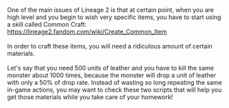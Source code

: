 One of the main issues of Lineage 2 is that at certain point, when you are high level and you begin to wish very specific items, you have to start using a skill called Common Craft:
<br />
https://lineage2.fandom.com/wiki/Create_Common_Item
<br /><br />
In order to craft these items, you will need a ridiculous amount of certain materials. 
<br /><br />
Let's say that you need 500 units of leather and you have to kill the same monster about 1000 times, because the monster will drop a unit of leather with only a 50% of drop rate. Instead of wasting so long repeating the same in-game actions, you may want to check these two scripts that will help you get those materials while you take care of your homework!
